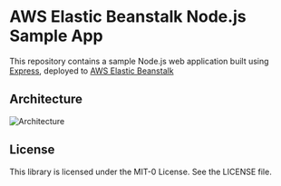 # AWS Elastic Beanstalk Node.js Sample App

This repository contains a sample Node.js web application built using [Express](https://expressjs.com/), deployed to [AWS Elastic Beanstalk](http://devopstutorial-env.eba-2zew8vvq.us-east-2.elasticbeanstalk.com)

## Architecture
![Architecture](/AWS_Demo/application_architecture.png?raw=true)

## License

This library is licensed under the MIT-0 License. See the LICENSE file.

